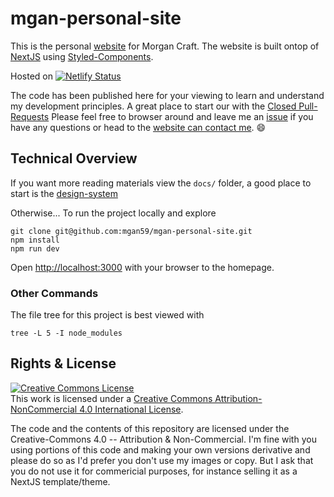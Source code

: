 # mgan-personal-site

This is the personal [website](https://www.morgancraft.com/) for Morgan Craft.  The website is built ontop of [NextJS](https://nextjs.org/docs) using [Styled-Components](https://styled-components.com/). 

Hosted on [![Netlify Status](https://api.netlify.com/api/v1/badges/913ff8dd-4884-4b86-8a87-a8252d47337c/deploy-status)](https://app.netlify.com/sites/awesome-mclean-f48584/deploys)

The code has been published here for your viewing to learn and understand my development principles.  A great place to start our with the [Closed Pull-Requests](https://github.com/mgan59/mgan-personal-site/pulls?q=is%3Apr+sort%3Aupdated-desc+is%3Aclosed) Please feel free to browser around and leave me an [issue](https://github.com/mgan59/mgan-personal-site/issues?q=is%3Aissue+is%3Aopen+sort%3Aupdated-desc) if you have any questions or head to the [website can contact me](https://www.morgancraft.com/). :smile:

## Technical Overview

If you want more reading materials view the `docs/` folder, a good place to start is the [design-system](docs/design-system.md)

Otherwise... To run the project locally and explore

```shell
git clone git@github.com:mgan59/mgan-personal-site.git
npm install
npm run dev
```

Open [http://localhost:3000](http://localhost:3000) with your browser to the homepage.

### Other Commands 

The file tree for this project is best viewed with

```shell
tree -L 5 -I node_modules

```

## Rights & License

<a rel="license" href="http://creativecommons.org/licenses/by-nc/4.0/"><img alt="Creative Commons License" style="border-width:0" src="https://i.creativecommons.org/l/by-nc-nd/4.0/88x31.png" /></a><br />This work is licensed under a <a rel="license" href="http://creativecommons.org/licenses/by-nc-nd/4.0/">Creative Commons Attribution-NonCommercial 4.0 International License</a>.

The code and the contents of this repository are licensed under the Creative-Commons 4.0 -- Attribution & Non-Commercial.  I'm fine with you using portions of this code and making your own versions derivative and please do so as I'd prefer you don't use my images or copy. But I ask that you do not use it for commericial purposes, for instance selling it as a NextJS template/theme.
